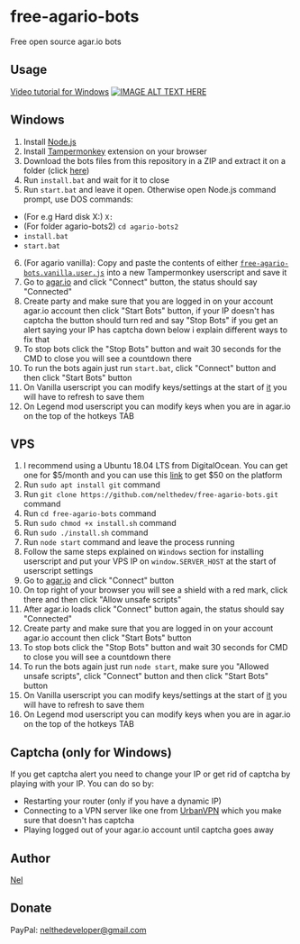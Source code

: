# free-agario-bots
Free open source agar.io bots



## Usage
[Video tutorial for Windows](https://www.youtube.com/watch?v=CROvbjyLmS0&feature=youtu.be)
[![IMAGE ALT TEXT HERE](https://img.youtube.com/vi/YOUTUBE_VIDEO_ID_HERE/0.jpg)](https://www.youtube.com/watch?v=YOUTUBE_VIDEO_ID_HERE)

Windows
-------
1. Install [Node.js](https://nodejs.org)
2. Install [Tampermonkey](https://chrome.google.com/webstore/detail/tampermonkey/dhdgffkkebhmkfjojejmpbldmpobfkfo) extension on your browser
3. Download the bots files from this repository in a ZIP and extract it on a folder (click [here](http://jimboy3100.github.io/ExampleScripts/agario-bots2/agario-bots.zip))
4. Run `install.bat` and wait for it to close
5. Run `start.bat` and leave it open. Otherwise open Node.js command prompt, use DOS commands:
- (For e.g Hard disk X:) `X:` 
- (For folder agario-bots2) `cd agario-bots2`
- `install.bat`
- `start.bat`
6. (For agario vanilla): Copy and paste the contents of either [`free-agario-bots.vanilla.user.js`](http://jimboy3100.github.io/ExampleScripts/agario-bots2/free-agario-bots.vanilla.user.js) into a new Tampermonkey userscript and save it
7. Go to [agar.io](https://agar.io) and click "Connect" button, the status should say "Connected"
8. Create party and make sure that you are logged in on your account agar.io account then click "Start Bots" button, if your IP doesn't has captcha the button should turn red and say "Stop Bots" if you get an alert saying your IP has captcha down below i explain different ways to fix that
9. To stop bots click the "Stop Bots" button and wait 30 seconds for the CMD to close you will see a countdown there
10. To run the bots again just run `start.bat`, click "Connect" button and then click "Start Bots" button
11. On Vanilla userscript you can modify keys/settings at the start of [it](http://jimboy3100.github.io/ExampleScripts/agario-bots2/free-agario-bots.vanilla.user.js#L11) you will have to refresh to save them
12. On Legend mod userscript you can modify keys when you are in agar.io on the top of the hotkeys TAB

VPS
-------
1. I recommend using a Ubuntu 18.04 LTS from DigitalOcean. You can get one for $5/month and you can use this [link](https://m.do.co/c/fa7a805f6e60) to get $50 on the platform
2. Run `sudo apt install git` command
3. Run `git clone https://github.com/nelthedev/free-agario-bots.git` command
4. Run `cd free-agario-bots` command
5. Run `sudo chmod +x install.sh` command
6. Run `sudo ./install.sh` command
7. Run `node start` command and leave the process running
8. Follow the same steps explained on `Windows` section for installing userscript and put your VPS IP on `window.SERVER_HOST` at the start of userscript settings
9. Go to [agar.io](https://agar.io) and click "Connect" button
10. On top right of your browser you will see a shield with a red mark, click there and then click "Allow unsafe scripts"
11. After agar.io loads click "Connect" button again, the status should say "Connected"
12. Create party and make sure that you are logged in on your account agar.io account then click "Start Bots" button
13. To stop bots click the "Stop Bots" button and wait 30 seconds for CMD to close you will see a countdown there
14. To run the bots again just run `node start`, make sure you "Allowed unsafe scripts", click "Connect" button and then click "Start Bots" button
15. On Vanilla userscript you can modify keys/settings at the start of [it](http://jimboy3100.github.io/ExampleScripts/agario-bots2/free-agario-bots.vanilla.user.js#L11) you will have to refresh to save them
16. On Legend mod userscript you can modify keys when you are in agar.io on the top of the hotkeys TAB


## Captcha (only for Windows)
If you get captcha alert you need to change your IP or get rid of captcha by playing with your IP. You can do so by:
- Restarting your router (only if you have a dynamic IP)
- Connecting to a VPN server like one from [UrbanVPN](https://www.urban-vpn.com/) which you make sure that doesn't has captcha
- Playing logged out of your agar.io account until captcha goes away

## Author
[Nel](https://github.com/nelthedev/free-agario-bots)

## Donate
PayPal: nelthedeveloper@gmail.com
